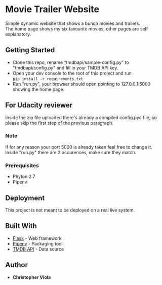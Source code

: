 # Movie Trailer Website

Simple dynamic website that shows a bunch movies and trailers. <br>
The home page shows my six favourite movies, other pages are self explanatory.

## Getting Started

* Clone this repo, rename "tmdbapi/sample-config.py" to "tmdbapi/config.py" and fill in your TMDB API key.
* Open your dev console to the root of this project and run <br>
```pip install -r requirements.txt```
* Run "run.py", your browser should open pointing to 127.0.0.1:5000 showing the home page.

## For Udacity reviewer
Inside the zip file uploaded there's already a compiled config.pyc file, so please skip the first step of the previous paragraph.

### Note
If for any reason your port 5000 is already taken feel free to change it. <br>
Inside "run.py" there are 2 occurences, make sure they match.

### Prerequisites

* Phyton 2.7 
* Pipenv 

## Deployment

This project is not meant to be deployed on a real live system.

## Built With

* [Flask](http://flask.pocoo.org/) - Web framework
* [Pipenv](https://github.com/pypa/pipenv) - Packaging tool
* [TMDB API](https://www.themoviedb.org/documentation/api) - Data source

## Author

* **Christopher Viola**


